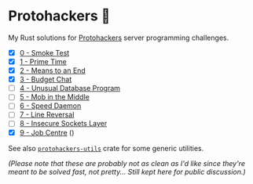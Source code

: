 # Protohackers 🦀

My Rust solutions for [Protohackers](https://protohackers.com) server programming challenges.

- [x] [0 - Smoke Test](./0-smoke-test/)
- [x] [1 - Prime Time](./1-prime-time/)
- [x] [2 - Means to an End](./2-means-to-an-end/)
- [x] [3 - Budget Chat](./3-budget-chat/)
- [ ] [4 - Unusual Database Program](./4-unusual-database-program/)
- [ ] [5 - Mob in the Middle](./5-mob-in-the-middle/)
- [ ] [6 - Speed Daemon](./6-speed-daemon/)
- [ ] [7 - Line Reversal](./7-line-reversal/)
- [ ] [8 - Insecure Sockets Layer](./8-insecure-sockets-layer/)
- [x] [9 - Job Centre](./9-job-centre/) ()

See also [`protohackers-utils`](./protohackers-utils/) crate for some generic utilities.

_(Please note that these are probably not as clean as I'd like since they're meant to be solved fast, not pretty...
Still kept here for public discussion.)_
